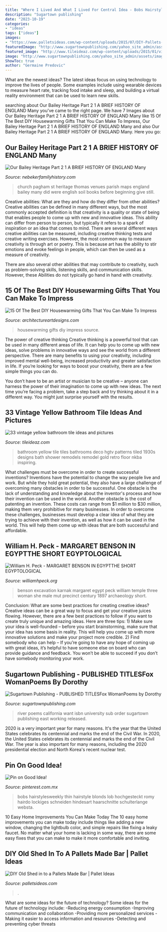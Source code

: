 ```yaml
---
title: "Where I Lived And What I Lived For Central Idea - Bobs Hairstylesweekly Thin Hairstyle Blonds Lob Hochgesteckt Romy Hairdo Lockiges Schneiden Hindesart Haarschnitte Schulterlange Websta"
description: "Sugartown publishing"
date: "2023-10-19"
categories:
- "ideas"
tags: ["ideas"]
images:
- "https://www.palletsideas.com/wp-content/uploads/2015/07/DIY-Pallets-Made-Bar-1.jpg"
featuredImage: "http://www.sugartownpublishing.com/yahoo_site_admin/assets/images/Same_River_Twice_large.14784824_std.jpg"
featured_image: "http://www.tileideaz.com/wp-content/uploads/2015/01/vintage_yellow_bathroom_tile_22.jpg"
image: "http://www.sugartownpublishing.com/yahoo_site_admin/assets/images/Same_River_Twice_large.14784824_std.jpg"
ShowToc: true
author: "Germaine Predovic"
---
```



What are the newest ideas?
The latest ideas focus on using technology to improve the lives of people. Some examples include using wearable devices to measure heart rate, tracking food intake and sleep, and building a virtual reality environment that can be used to learn new skills.

	

		
searching about Our Bailey Heritage Part 2 1 A BRIEF HISTORY OF ENGLAND Many you've came to the right page. We have 7 Images about Our Bailey Heritage Part 2 1 A BRIEF HISTORY OF ENGLAND Many like 15 Of The Best DIY Housewarming Gifts That You Can Make To Impress, Our Bailey Heritage Part 2 1 A BRIEF HISTORY OF ENGLAND Many and also Our Bailey Heritage Part 2 1 A BRIEF HISTORY OF ENGLAND Many. Here you go:
		
    
## Our Bailey Heritage Part 2 1 A BRIEF HISTORY OF ENGLAND Many

<img loading=lazy src="http://nebekerfamilyhistory.com/nebgen/Bailey_Heritage_2_files/pagham-church.jpg" onerror="this.onerror=null;this.src='https://tse4.mm.bing.net/th?id=OIP.mmXrRFkyqdkMxV3idm5eMwHaJ3&amp;pid=15.1';" alt="Our Bailey Heritage Part 2 1 A BRIEF HISTORY OF ENGLAND Many">

_Source: nebekerfamilyhistory.com_

>church pagham st heritage thomas venues parish maps england bailey many did were english soil books before beginning give still. 

	

Creative abilities: What are they and how do they differ from other abilities?
Creative abilities can be defined in many different ways, but the most commonly accepted definition is that creativity is a quality or state of being that enables people to come up with new and innovative ideas. This ability can differ from person to person, but typically it refers to a spark of inspiration or an idea that comes to mind.
There are several different ways creative abilities can be measured, including creative thinking tests and creative writing exercises. However, the most common way to measure creativity is through art or poetry. This is because art has the ability to stir emotions and evoke feelings in people, which can then be used as a measure of creativity.

There are also several other abilities that may contribute to creativity, such as problem-solving skills, listening skills, and communication skills. However, these Abilities do not typically go hand in hand with creativity.

    
## 15 Of The Best DIY Housewarming Gifts That You Can Make To Impress

<img loading=lazy src="https://www.architectureartdesigns.com/wp-content/uploads/2017/01/15-Of-The-Best-DIY-Housewarming-Gifts-That-You-Can-Make-To-Impress-8.jpg" onerror="this.onerror=null;this.src='https://tse4.mm.bing.net/th?id=OIP.1dDnSxalJ_YJOUJ2vj0digHaJ3&amp;pid=15.1';" alt="15 Of The Best DIY Housewarming Gifts That You Can Make To Impress">

_Source: architectureartdesigns.com_

>housewarming gifts diy impress source. 

	

The power of creative thinking
Creative thinking is a powerful tool that can be used in many different areas of life. It can help you to come up with new ideas, solve problems in innovative ways and see the world from a different perspective.
There are many benefits to using your creativity, including improved mental well-being, increased productivity and greater satisfaction in life. If you’re looking for ways to boost your creativity, there are a few simple things you can do.

You don’t have to be an artist or musician to be creative – anyone can harness the power of their imagination to come up with new ideas. The next time you’re facing a problem, take a step back and try thinking about it in a different way. You might just surprise yourself with the results.

    
## 33 Vintage Yellow Bathroom Tile Ideas And Pictures

<img loading=lazy src="http://www.tileideaz.com/wp-content/uploads/2015/01/vintage_yellow_bathroom_tile_22.jpg" onerror="this.onerror=null;this.src='https://tse1.mm.bing.net/th?id=OIP.XrMe2ARQ1it-BeB8BsMAvgHaKs&amp;pid=15.1';" alt="33 vintage yellow bathroom tile ideas and pictures">

_Source: tileideaz.com_

>bathroom yellow tile tiles bathrooms deco hgtv patterns tiled 1930s designs bath shower remodels remodel gold retro floor nkba inspiring. 

	

What challenges must be overcome in order to create successful inventions?
Inventions have the potential to change the way people live and work. But while they hold great potential, they also have a large challenge of overcoming many obstacles in order to be successful. One obstacle is the lack of understanding and knowledge about the inventor's process and how their invention can be used in the world. Another obstacle is the cost of patenting an invention. These costs can range from $1 million to $30 million, making them very prohibitive for many businesses. In order to overcome these challenges, businesses must develop a clear idea of what they are trying to achieve with their invention, as well as how it can be used in the world. This will help them come up with ideas that are both successful and affordable.

    
## William H. Peck - MARGARET BENSON IN EGYPTTHE SHORT EGYPTOLOGICAL

<img loading=lazy src="http://williamhpeck.org/yahoo_site_admin/assets/images/team.302114119_std.jpg" onerror="this.onerror=null;this.src='https://tse4.mm.bing.net/th?id=OIP.MBjzI5meLttroRnbdK1r8QAAAA&amp;pid=15.1';" alt="William H. Peck - MARGARET BENSON IN EGYPTTHE SHORT EGYPTOLOGICAL">

_Source: williamhpeck.org_

>benson excavation karnak margaret egypt peck william temple three woman she male mut precinct century 1897 archaeology short. 

	

Conclusion: What are some best practices for creating creative ideas?
Creative ideas can be a great way to focus and get your creative juices flowing. However, there are a few best practices to follow if you want to create truly unique and amazing ideas. Here are three tips: 1) Make sure your idea is well-founded – before you start brainstorming, make sure that your idea has some basis in reality. This will help you come up with more innovative solutions and make your project more credible. 2) Find somebody who can help – If you’re going to have any hope of coming up with great ideas, it’s helpful to have someone else on board who can provide guidance and feedback. You won’t be able to succeed if you don’t have somebody monitoring your work.

    
## Sugartown Publishing - PUBLISHED TITLESFox WomanPoems By Dorothy

<img loading=lazy src="http://www.sugartownpublishing.com/yahoo_site_admin/assets/images/Same_River_Twice_large.14784824_std.jpg" onerror="this.onerror=null;this.src='https://tse4.mm.bing.net/th?id=OIP.uAzDvsvMPpZlVyzVVM76QwHaLI&amp;pid=15.1';" alt="Sugartown Publishing - PUBLISHED TITLESFox WomanPoems by Dorothy">

_Source: sugartownpublishing.com_

>river poems california want isbn university sub order sugartown publishing east working released. 

	

2020 is a very important year for many reasons. It's the year that the United States celebrates its centennial and marks the end of the Civil War.
In 2020, the United States celebrates its centennial and marks the end of the Civil War. The year is also important for many reasons, including the 2020 presidential election and North Korea's recent nuclear test.

    
## Pin On Good Idea!

<img loading=lazy src="https://i.pinimg.com/736x/cc/c4/65/ccc465172e511ecee8debed82a46f007.jpg" onerror="this.onerror=null;this.src='https://tse1.mm.bing.net/th?id=OIP.z238wKRMbNS_yUU4mo7-ggHaHa&amp;pid=15.1';" alt="Pin on Good Idea!">

_Source: pinterest.com.mx_

>bobs hairstylesweekly thin hairstyle blonds lob hochgesteckt romy hairdo lockiges schneiden hindesart haarschnitte schulterlange websta. 

	

10 Easy Home Improvements You Can Make Today
The 10 easy home improvements you can make today include things like adding a new window, changing the lightbulb color, and simple repairs like fixing a leaky faucet. No matter what your home is lacking in some way, there are some easy fixes that you can make to make it more comfortable and inviting.

    
## DIY Old Shed In To A Pallets Made Bar | Pallet Ideas

<img loading=lazy src="https://www.palletsideas.com/wp-content/uploads/2015/07/DIY-Pallets-Made-Bar-1.jpg" onerror="this.onerror=null;this.src='https://tse2.mm.bing.net/th?id=OIP.mCVFXY3eq3z5fnmfdI1spQHaJ4&amp;pid=15.1';" alt="DIY Old Shed in to a Pallets Made Bar | Pallet Ideas">

_Source: palletsideas.com_

>. 

	

What are some ideas for the future of technology?
Some ideas for the future of technology include: 
-Reducing energy consumption 
-Improving communication and collaboration 
-Providing more personalized services 
-Making it easier to access information and resources 
-Detecting and preventing cyber threats

